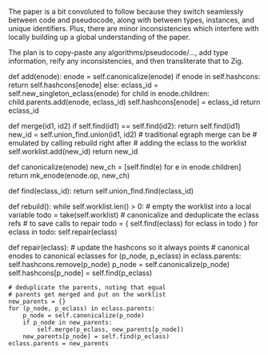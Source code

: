 The paper is a bit convoluted to follow because they switch seamlessly between code and pseudocode, along with between types, instances, and unique identifiers. Plus, there are minor inconsistencies which interfere with locally building up a global understanding of the paper.

The plan is to copy-paste any algorithms/pseudocode/..., add type information, reify any inconsistencies, and then transliterate that to Zig.

def add(enode):
    enode = self.canonicalize(enode)
    if enode in self.hashcons:
        return self.hashcons[enode]
    else:
        eclass_id = self.new_singleton_eclass(enode)
        for child in enode.children:
            child.parents.add(enode, eclass_id)
        self.hashcons[enode] = eclass_id
        return eclass_id
    
def merge(id1, id2)
    if self.find(id1) == self.find(id2):
        return self.find(id1)
    new_id = self.union_find.union(id1, id2)
    # traditional egraph merge can be
    # emulated by calling rebuild right after
    # adding the eclass to the worklist
    self.worklist.add(new_id)
    return new_id

def canonicalize(enode)
    new_ch = [self.find(e) for e in enode.children]
    return mk_enode(enode.op, new_ch)

def find(eclass_id):
    return self.union_find.find(eclass_id)

def rebuild():
    while self.worklist.len() > 0:
        # empty the worklist into a local variable
        todo = take(self.worklist)
        # canonicalize and deduplicate the eclass refs
        # to save calls to repair
        todo = { self.find(eclass) for eclass in todo }
        for eclass in todo:
            self.repair(eclass)
    
def repair(eclass):
    # update the hashcons so it always points
    # canonical enodes to canonical eclasses
    for (p_node, p_eclass) in eclass.parents:
        self.hashcons.remove(p_node)
        p_node = self.canonicalize(p_node)
        self.hashcons[p_node] = self.find(p_eclass)
    
    # deduplicate the parents, noting that equal
    # parents get merged and put on the worklist
    new_parents = {}
    for (p_node, p_eclass) in eclass.parents:
        p_node = self.canonicalize(p_node)
        if p_node in new_parents:
            self.merge(p_eclass, new_parents[p_node])
        new_parents[p_node] = self.find(p_eclass)
    eclass.parents = new_parents
